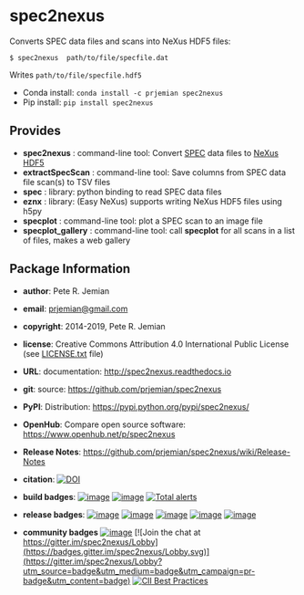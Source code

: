 spec2nexus
==========

Converts SPEC data files and scans into NeXus HDF5 files:

    $ spec2nexus  path/to/file/specfile.dat

Writes `path/to/file/specfile.hdf5`

- Conda install:  `conda install -c prjemian spec2nexus`
- Pip install:  `pip install spec2nexus`

Provides
--------

-   **spec2nexus** : command-line tool: Convert
    [SPEC](http://certif.com) data files to
    [NeXus](http://nexusformat.org) [HDF5](http://hdfgroup.org)
-   **extractSpecScan** : command-line tool: Save columns from SPEC data
    file scan(s) to TSV files
-   **spec** : library: python binding to read SPEC data files
-   **eznx** : library: (Easy NeXus) supports writing NeXus HDF5 files
    using h5py
-   **specplot** : command-line tool: plot a SPEC scan to an image file
-   **specplot\_gallery** : command-line tool: call **specplot** for all
    scans in a list of files, makes a web gallery

Package Information
-------------------

-   **author**: Pete R. Jemian
-   **email**: <prjemian@gmail.com>
-   **copyright**: 2014-2019, Pete R. Jemian
-   **license**: Creative Commons Attribution 4.0 International Public
    License (see
    [LICENSE.txt](http://spec2nexus.readthedocs.io/en/latest/license.html)
    file)
-   **URL**: documentation: <http://spec2nexus.readthedocs.io>
-   **git**: source: <https://github.com/prjemian/spec2nexus>
-   **PyPI**: Distribution: <https://pypi.python.org/pypi/spec2nexus/>
-   **OpenHub**: Compare open source software:
    <https://www.openhub.net/p/spec2nexus>
-   **Release Notes**:
    <https://github.com/prjemian/spec2nexus/wiki/Release-Notes>


-   **citation**:
    [![DOI](https://zenodo.org/badge/DOI/10.5281/zenodo.3246491.svg)](https://doi.org/10.5281/zenodo.3246491)

-   **build badges**:
    [![image](https://travis-ci.org/prjemian/spec2nexus.svg?branch=master)](https://travis-ci.org/prjemian/spec2nexus)
    [![image](https://coveralls.io/repos/github/prjemian/spec2nexus/badge.svg?branch=master)](https://coveralls.io/github/prjemian/spec2nexus?branch=master)
    [![Total alerts](https://img.shields.io/lgtm/alerts/g/prjemian/spec2nexus.svg?logo=lgtm&logoWidth=18)](https://lgtm.com/projects/g/prjemian/spec2nexus/alerts/)

-   **release badges**:
    [![image](https://img.shields.io/pypi/pyversions/spec2nexus.svg)](https://pypi.python.org/pypi/spec2nexus)
    [![image](https://img.shields.io/github/tag/prjemian/spec2nexus.svg)](https://github.com/prjemian/spec2nexus/tags)
    [![image](https://img.shields.io/github/release/prjemian/spec2nexus.svg)](https://github.com/prjemian/spec2nexus/releases)
    [![image](https://img.shields.io/pypi/v/spec2nexus.svg)](https://pypi.python.org/pypi/spec2nexus/)
    [![image](https://anaconda.org/prjemian/spec2nexus/badges/version.svg)](https://anaconda.org/prjemian/spec2nexus)

-   **community badges**
    [![image](http://depsy.org/api/package/pypi/spec2nexus/badge.svg)](http://depsy.org/package/python/spec2nexus)
    [![Join the chat at https://gitter.im/spec2nexus/Lobby](https://badges.gitter.im/spec2nexus/Lobby.svg)](https://gitter.im/spec2nexus/Lobby?utm_source=badge&utm_medium=badge&utm_campaign=pr-badge&utm_content=badge)
    [![CII Best Practices](https://bestpractices.coreinfrastructure.org/projects/2858/badge)](https://bestpractices.coreinfrastructure.org/projects/2858)
